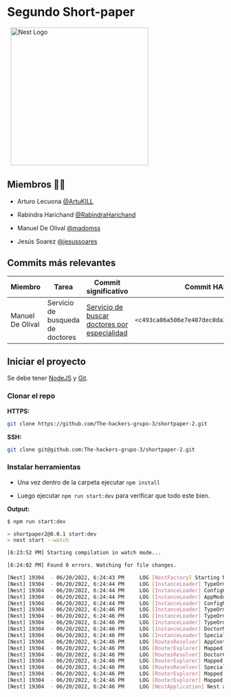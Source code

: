 # Segundo Short-paper

<p align="center">

  <a href="http://nestjs.com/" target="blank"><img src="https://nestjs.com/img/logo_text.svg" width="320" alt="Nest Logo" /></a>

</p>


## Miembros 🦸‍♂️

- Arturo Lecuona [@ArtuKILL](https://github.com/ArtuKILL)

- Rabindra Harichand [@RabindraHarichand](https://github.com/RabindraHarichand)

- Manuel De Olival [@madomss](https://github.com/madomss)

- Jesús Soarez [@jesussoares](https://github.com/jesussoares)

## Commits más relevantes


| Miembro          | Tarea                            | Commit significativo                                                                                                                                | Commit HASH                                  |
| ---------------- | -------------------------------- | --------------------------------------------------------------------------------------------------------------------------------------------------- | -------------------------------------------- |
| Manuel De Olival | Servicio de busqueda de doctores | [Servicio de buscar doctores por especialidad](https://github.com/The-hackers-grupo-3/shortpaper-2/commit/c493ca06a506e7e407dec0da2dacfddca49c4bea) | `<c493ca06a506e7e407dec0da2dacfddca49c4bea>` | 


## Iniciar el proyecto

Se debe tener [NodeJS](https://nodejs.org/es/) y [Git](https://git-scm.com/downloads).

### Clonar el repo

**HTTPS:**

```bash
git clone https://github.com/The-hackers-grupo-3/shortpaper-2.git
```

**SSH:**

```bash
git clone git@github.com:The-hackers-grupo-3/shortpaper-2.git
```

### Instalar herramientas

- Una vez dentro de la carpeta ejecutar `npm install`

- Luego ejecutar `npm run start:dev` para verificar que todo este bien.

**Output:**

```bash
$ npm run start:dev

> shortpaper2@0.0.1 start:dev
> nest start --watch

[6:23:52 PM] Starting compilation in watch mode...

[6:24:02 PM] Found 0 errors. Watching for file changes.

[Nest] 19304  - 06/20/2022, 6:24:43 PM     LOG [NestFactory] Starting Nest application...
[Nest] 19304  - 06/20/2022, 6:24:44 PM     LOG [InstanceLoader] TypeOrmModule dependencies initialized +890ms
[Nest] 19304  - 06/20/2022, 6:24:44 PM     LOG [InstanceLoader] ConfigHostModule dependencies initialized +1ms
[Nest] 19304  - 06/20/2022, 6:24:44 PM     LOG [InstanceLoader] AppModule dependencies initialized +1ms
[Nest] 19304  - 06/20/2022, 6:24:44 PM     LOG [InstanceLoader] ConfigModule dependencies initialized +1ms
[Nest] 19304  - 06/20/2022, 6:24:46 PM     LOG [InstanceLoader] TypeOrmCoreModule dependencies initialized +1402ms
[Nest] 19304  - 06/20/2022, 6:24:46 PM     LOG [InstanceLoader] TypeOrmModule dependencies initialized +1ms
[Nest] 19304  - 06/20/2022, 6:24:46 PM     LOG [InstanceLoader] TypeOrmModule dependencies initialized +1ms
[Nest] 19304  - 06/20/2022, 6:24:46 PM     LOG [InstanceLoader] DoctorModule dependencies initialized +1ms
[Nest] 19304  - 06/20/2022, 6:24:46 PM     LOG [InstanceLoader] SpecialtyModule dependencies initialized +8ms
[Nest] 19304  - 06/20/2022, 6:24:46 PM     LOG [RoutesResolver] AppController {/}: +556ms
[Nest] 19304  - 06/20/2022, 6:24:46 PM     LOG [RouterExplorer] Mapped {/, GET} route +7ms
[Nest] 19304  - 06/20/2022, 6:24:46 PM     LOG [RoutesResolver] DoctorController {/Doctor}: +1ms
[Nest] 19304  - 06/20/2022, 6:24:46 PM     LOG [RouterExplorer] Mapped {/Doctor, GET} route +2ms
[Nest] 19304  - 06/20/2022, 6:24:46 PM     LOG [RoutesResolver] SpecialtyController {/Specialty}: +1ms
[Nest] 19304  - 06/20/2022, 6:24:46 PM     LOG [RouterExplorer] Mapped {/Specialty, GET} route +1ms
[Nest] 19304  - 06/20/2022, 6:24:46 PM     LOG [RouterExplorer] Mapped {/Specialty/Doctors, GET} route +2ms
[Nest] 19304  - 06/20/2022, 6:24:46 PM     LOG [NestApplication] Nest application successfully started +5ms

```
